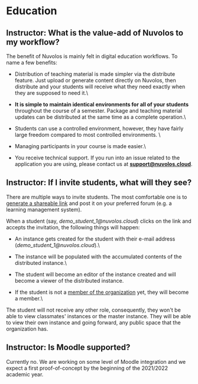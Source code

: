 # Education

## Instructor: What is the value-add of Nuvolos to my workflow?

The benefit of Nuvolos is mainly felt in digital education workflows. To name a few benefits:

* Distribution of teaching material is made simpler via the distribute feature. Just upload or generate content directly on Nuvolos, then distribute and your students will receive what they need exactly when they are supposed to need it.\

* **It is simple to maintain identical environments for all of your students** throughout the course of a semester. Package and teaching material updates can be distributed at the same time as a complete operation.\

* Students can use a controlled environment, however, they have fairly large freedom compared to most controlled environments. \

* Managing participants in your course is made easier.\

* You receive technical support. If you run into an issue related to the application you are using, please contact us at [**support@nuvolos.cloud**](mailto:support@nuvolos.cloud).

## Instructor: If I invite students, what will they see?

There are multiple ways to invite students. The most comfortable one is to [generate a shareable link](../education/instructor-topics/instructor-guide.md#invite-students) and post it on your preferred forum (e.g. a learning management system).

When a student (say, _demo\_student\_1@nuvolos.cloud_) clicks on the link and accepts the invitation, the following things will happen:

* An instance gets created for the student with their e-mail address (_demo\_student\_1@nuvolos.cloud_).\

* The instance will be populated with the accumulated contents of the distributed instance.\

*   The student will become an editor of the instance created and will become a viewer of the distributed instance.


* If the student is not a [member of the organization](../settings-and-administration/role-system.md#member) yet, they will become a member.\


The student will not receive any other role, consequently, they won't be able to view classmates' instances or the master instance. They will be able to view their own instance and going forward, any public space that the organization has.

## Instructor: Is Moodle supported?

Currently no. We are working on some level of Moodle integration and we expect a first proof-of-concept by the beginning of the 2021/2022 academic year.



## &#x20;



